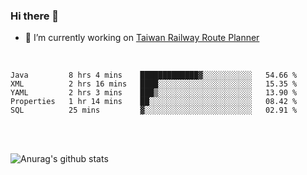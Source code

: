 ### Hi there 👋

- 🔭 I’m currently working on [Taiwan Railway Route Planner](https://github.com/Taiwan-Railway-Route-Planner)

<br/>

<!--START_SECTION:waka-->
```text
Java         8 hrs 4 mins    █████████████▓░░░░░░░░░░░   54.66 % 
XML          2 hrs 16 mins   ████░░░░░░░░░░░░░░░░░░░░░   15.35 % 
YAML         2 hrs 3 mins    ███▒░░░░░░░░░░░░░░░░░░░░░   13.90 % 
Properties   1 hr 14 mins    ██░░░░░░░░░░░░░░░░░░░░░░░   08.42 % 
SQL          25 mins         ▓░░░░░░░░░░░░░░░░░░░░░░░░   02.91 % 
```
<!--END_SECTION:waka-->

<br/>
<br/>

![Anurag's github stats](https://github-readme-stats.vercel.app/api?username=DepickereSven&show_icons=true&theme=tokyonight)



<!--
**DepickereSven/DepickereSven** is a ✨ _special_ ✨ repository because its `README.md` (this file) appears on your GitHub profile.

Here are some ideas to get you started:

- 🔭 I’m currently working on ...
- 🌱 I’m currently learning ...
- 👯 I’m looking to collaborate on ...
- 🤔 I’m looking for help with ...
- 💬 Ask me about ...
- 📫 How to reach me: ...
- 😄 Pronouns: ...
- ⚡ Fun fact: ...
-->
